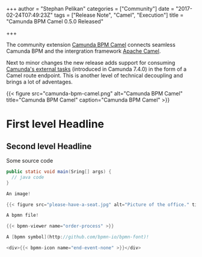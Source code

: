 +++
author = "Stephan Pelikan"
categories = ["Community"]
date = "2017-02-24T07:49:23Z"
tags = ["Release Note", "Camel", "Execution"]
title = "Camunda BPM Camel 0.5.0 Released"

+++

The community extension [Camunda BPM Camel](https://github.com/camunda/camunda-bpm-camel) connects seamless Camunda BPM and the intergration framework [Apache Camel](http://camel.apache.org/).

Next to minor changes the new release adds support for consuming [Camunda's external tasks](https://docs.camunda.org/manual/latest/user-guide/process-engine/external-tasks/) (introduced in Camunda 7.4.0) in the form of a Camel route endpoint. This is another level of technical decoupling and brings a lot of adventages.

<!--more-->

{{< figure src="camunda-bpm-camel.png" alt="Camunda BPM Camel" title="Camunda BPM Camel" caption="Camunda BPM Camel" >}}

# First level Headline

## Second level Headline

Some source code

```java
public static void main(Sring[] args) {
  // java code
}

An image!

{{< figure src="please-have-a-seat.jpg" alt="Picture of the office." title="Please have a seat." caption="We're ready!" attr="V. Vago" attrlink="http://twitter.com/zeropaper" >}}

A bpmn file!

{{< bpmn-viewer name="order-process" >}}

A [bpmn symbol](http://github.com/bpmn-io/bpmn-font)!

<div>{{< bpmn-icon name="end-event-none" >}}</div>
